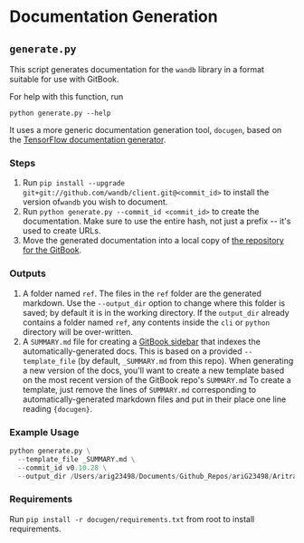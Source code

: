# Documentation Generation

## `generate.py`

This script generates documentation for the `wandb` library
in a format suitable for use with GitBook.

For help with this function, run

```text
python generate.py --help
```

It uses a more generic documentation generation tool,
`docugen`,
based on the
[TensorFlow documentation generator](https://www.github.com/tensorflow/docs).

### Steps

1. Run `pip install --upgrade git+git://github.com/wandb/client.git@<commit_id>`
to install the version of`wandb` you wish to document.
2. Run `python generate.py --commit_id <commit_id>` to create the documentation.
Make sure to use the entire hash, not just a prefix -- it's used to create URLs.
3. Move the generated documentation into a local copy of
[the repository for the GitBook](https://www.github.com/).

### Outputs

1. A folder named `ref`.
The files in the `ref` folder are the generated markdown.
Use the `--output_dir` option to change where this folder is saved;
by default it is in the working directory.
If the `output_dir` already contains a folder named `ref`,
any contents inside the `cli` or `python` directory will be over-written.
2. A `SUMMARY.md` file for creating a
[GitBook sidebar](https://docs.gitbook.com/integrations/github/content-configuration#summary)
that indexes the automatically-generated docs.
This is based on a provided `--template_file`
\(by default, `_SUMMARY.md` from this repo\).
When generating a new version of the docs,
you'll want to create a new template based on
the most recent version of the GitBook repo's `SUMMARY.md`
To create a template, just remove the lines of `SUMMARY.md`
corresponding to automatically-generated
markdown files and put in their place one line reading `{docugen}`.

### Example Usage

```python
python generate.py \
  --template_file _SUMMARY.md \
  --commit_id v0.10.28 \
  --output_dir /Users/arig23498/Documents/Github_Repos/ariG23498/Aritra-Documentation
```

### Requirements

Run `pip install -r docugen/requirements.txt` from root to install requirements.
